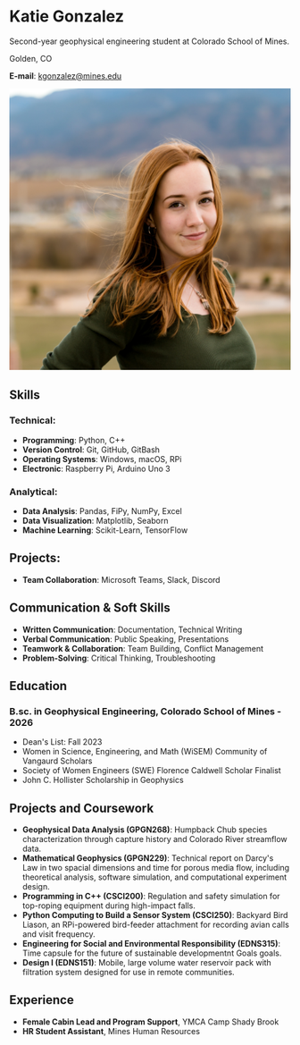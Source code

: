 # **Katie Gonzalez**

Second-year geophysical engineering student at Colorado School of Mines. 

Golden, CO

**E-mail**: [kgonzalez@mines.edu](mailto:kgonzalez@mines.edu)

![headshot image](vangaurdheadshot.jpg)

## Skills
### Technical:
* **Programming**: Python, C++
* **Version Control**: Git, GitHub, GitBash
* **Operating Systems**: Windows, macOS, RPi
* **Electronic**: Raspberry Pi, Arduino Uno 3
### Analytical:
* **Data Analysis**: Pandas, FiPy, NumPy, Excel
* **Data Visualization**: Matplotlib, Seaborn
* **Machine Learning**: Scikit-Learn, TensorFlow
## Projects:
* **Team Collaboration**: Microsoft Teams, Slack, Discord
## Communication & Soft Skills
* **Written Communication**: Documentation, Technical Writing
* **Verbal Communication**: Public Speaking, Presentations
* **Teamwork & Collaboration**: Team Building, Conflict Management
* **Problem-Solving**: Critical Thinking, Troubleshooting

## Education
### B.sc. in Geophysical Engineering, Colorado School of Mines - 2026
* Dean's List: Fall 2023
* Women in Science, Engineering, and Math (WiSEM) Community of Vangaurd Scholars
* Society of Women Engineers (SWE) Florence Caldwell Scholar Finalist
* John C. Hollister Scholarship in Geophysics

## Projects and Coursework
* **Geophysical Data Analysis (GPGN268)**: Humpback Chub species characterization through capture history and Colorado River streamflow data.
* **Mathematical Geophysics (GPGN229)**: Technical report on Darcy's Law in two spacial dimensions and time for porous media flow, including theoretical analysis, software simulation, and computational experiment design.
* **Programming in C++ (CSCI200)**: Regulation and safety simulation for top-roping equipment during high-impact falls.
* **Python Computing to Build a Sensor System (CSCI250)**: Backyard Bird Liason, an RPi-powered bird-feeder attachment for recording avian calls and visit frequency.
* **Engineering for Social and Environmental Responsibility (EDNS315)**: Time capsule for the future of sustainable development n t   G o a l s  goals.
* **Design I (EDNS151)**: Mobile, large volume water reservoir pack with filtration system designed for use in remote communities. 

## Experience
* **Female Cabin Lead and Program Support**, YMCA Camp Shady Brook
* **HR Student Assistant**, Mines Human Resources


